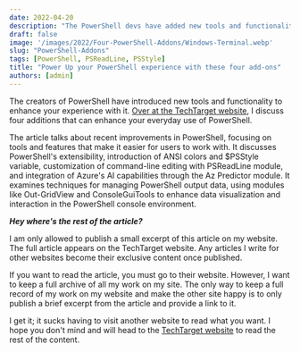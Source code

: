 ```yaml
---
date: 2022-04-20
description: "The PowerShell devs have added new tools and functionality that makes your life easier in PowerShell. Let me show how to use these new toys!"
draft: false
image: '/images/2022/Four-PowerShell-Addons/Windows-Terminal.webp'
slug: "PowerShell-Addons"
tags: [PowerShell, PSReadLine, PSStyle]
title: "Power Up your PowerShell experience with these four add-ons"
authors: [admin]
---
```



The creators of PowerShell have introduced new tools and functionality to enhance your experience with it. [Over at the TechTarget website](https://www.techtarget.com/searchwindowsserver/tip/Use-these-PowerShell-add-ons-to-supercharge-your-experience?ref=commandline.ninja), I discuss four additions that can enhance your everyday use of PowerShell.

The article talks about recent improvements in PowerShell, focusing on tools and features that make it easier for users to work with. It discusses PowerShell's extensibility, introduction of ANSI colors and $PSStyle variable, customization of command-line editing with PSReadLine module, and integration of Azure's AI capabilities through the Az Predictor module. It examines techniques for managing PowerShell output data, using modules like Out-GridView and ConsoleGuiTools to enhance data visualization and interaction in the PowerShell console environment.

**_Hey where's the rest of the article?_**

I am only allowed to publish a small excerpt of this article on my website. The full article appears on the TechTarget website. Any articles I write for other websites become their exclusive content once published.

If you want to read the article, you must go to their website. However, I want to keep a full archive of all my work on my site. The only way to keep a full record of my work on my website and make the other site happy is to only publish a brief excerpt from the article and provide a link to it.

I get it; it sucks having to visit another website to read what you want. I hope you don't mind and will head to the [TechTarget website](https://www.techtarget.com/searchwindowsserver/tip/Use-these-PowerShell-add-ons-to-supercharge-your-experience?ref=commandline.ninja) to read the rest of the content.
